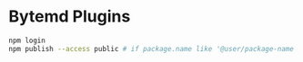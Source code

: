 # Bytemd Plugins

```sh
npm login
npm publish --access public # if package.name like '@user/package-name', use this
```
